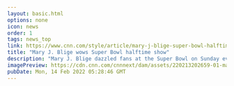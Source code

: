 ```yaml
---
layout: basic.html
options: none
icon: news
order: 1
tags: news_top
link: https://www.cnn.com/style/article/mary-j-blige-super-bowl-halftime-show/index.html
title: "Mary J. Blige wows Super Bowl halftime show"
description: "Mary J. Blige dazzled fans at the Super Bowl on Sunday evening, taking the stage in a bodysuit embellished with 10,000 Swarovski crystals. "
imagePreview: https://cdn.cnn.com/cnnnext/dam/assets/220213202659-01-mary-j-blige-super-bowl-video-synd-2.jpg
pubDate: Mon, 14 Feb 2022 05:28:46 GMT
---
```

